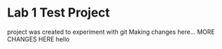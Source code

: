 # Lab 1 Test Project
project was created to experiment with git
Making changes here... MORE CHANGES HERE
hello
